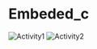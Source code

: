 # Embeded_c
![Activity1](https://user-images.githubusercontent.com/86276947/126825072-5fa8a416-c487-455c-906e-b02e23c1a37b.png)
![Activity2](https://user-images.githubusercontent.com/86276947/126825095-bd40f22e-9aa4-4fbb-b951-42e27039f799.png)
